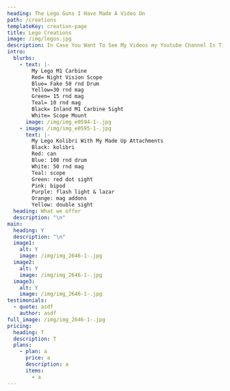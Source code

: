 ```yaml
---
heading: The Lego Guns I Have Made A Video On
path: /creations
templateKey: creation-page
title: Lego Creations
image: /img/legos.jpg
description: In Case You Want To See My Videos my Youtube Channel Is TieGuy1208
intro:
  blurbs:
    - text: |-
        My Lego M1 Carbine 
        Red= Night Vision Scope 
        Blue= Fake 50 rnd Drum
        Yellow=30 rnd mag
        Green= 15 rnd mag
        Teal= 10 rnd mag
        Black= Inland M1 Carbine Sight
        White= Scope Mount
      image: /img/img_e0594-1-.jpg
    - image: /img/img_e0595-1-.jpg
      text: |-
        My Lego Kolibri With My Made Up Attachments
        Black: kolibri
        Red: can
        Blue: 100 rnd drum
        White: 50 rnd mag
        Teal: scope
        Green: red dot sight
        Pink: bipod
        Purple: flash light & lazar
        Orange: mag addons
        Yellow: double sight
  heading: What we offer
  description: "\n"
main:
  heading: Y
  description: "\n"
  image1:
    alt: Y
    image: /img/img_2646-1-.jpg
  image2:
    alt: Y
    image: /img/img_2646-1-.jpg
  image3:
    alt: Y
    image: /img/img_2646-1-.jpg
testimonials:
  - quote: asdf
    author: asdf
full_image: /img/img_2646-1-.jpg
pricing:
  heading: T
  description: T
  plans:
    - plan: a
      price: a
      description: a
      items:
        - a
---
```

